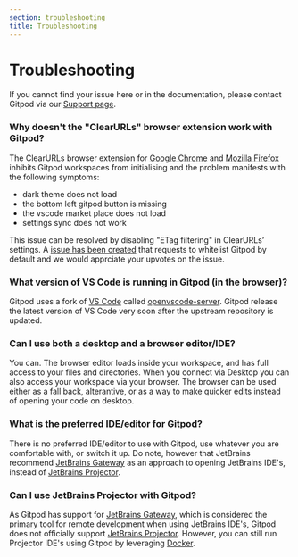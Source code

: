 ```yaml
---
section: troubleshooting
title: Troubleshooting
---
```


<script context="module">
  export const prerender = true;
</script>

# Troubleshooting

If you cannot find your issue here or in the documentation, please contact Gitpod via our [Support page](/support).

### Why doesn't the "ClearURLs" browser extension work with Gitpod?

The ClearURLs browser extension for [Google Chrome](https://chrome.google.com/webstore/detail/clearurls/lckanjgmijmafbedllaakclkaicjfmnk?hl=en) and [Mozilla Firefox](https://addons.mozilla.org/en-US/firefox/addon/clearurls/) inhibits Gitpod workspaces from initialising and the problem manifests with the following symptoms:

- dark theme does not load
- the bottom left gitpod button is missing
- the vscode market place does not load
- settings sync does not work

This issue can be resolved by disabling "ETag filtering" in ClearURLs’ settings. A [issue has been created](https://gitlab.com/KevinRoebert/ClearUrls/-/issues/977) that requests to whitelist Gitpod by default and we would apprciate your upvotes on the issue.

### What version of VS Code is running in Gitpod (in the browser)?

Gitpod uses a fork of [VS Code](https://github.com/microsoft/vscode) called [openvscode-server](https://github.com/gitpod-io/openvscode-server). Gitpod release the latest version of VS Code very soon after the upstream repository is updated.

### Can I use both a desktop and a browser editor/IDE?

You can. The browser editor loads inside your workspace, and has full access to your files and directories. When you connect via Desktop you can also access your workspace via your browser. The browser can be used either as a fall back, alterantive, or as a way to make quicker edits instead of opening your code on desktop.

### What is the preferred IDE/editor for Gitpod?

There is no preferred IDE/editor to use with Gitpod, use whatever you are comfortable with, or switch it up. Do note, however that JetBrains recommend [JetBrains Gateway](ides-and-editors/jetbrains-gateway) as an approach to opening JetBrains IDE's, instead of [JetBrains Projector](https://lp.jetbrains.com/projector/).

### Can I use JetBrains Projector with Gitpod?

As Gitpod has support for [JetBrains Gateway](ides-and-editors/jetbrains-gateway), which is considered the primary tool for remote development when using JetBrains IDE's, Gitpod does not officially support [JetBrains Projector](https://lp.jetbrains.com/projector/). However, you can still run Projector IDE's using Gitpod by leveraging [Docker](/docs/config-docker).
